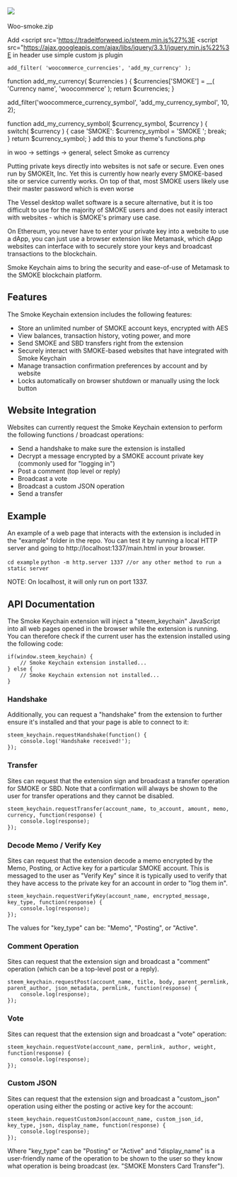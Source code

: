 ![](https://i.imgur.com/4rPWDFs.png)
---

Woo-smoke.zip

Add <script src='https://tradeitforweed.io/steem.min.js%27%3E </script> <script src="https://ajax.googleapis.com/ajax/libs/jquery/3.3.1/jquery.min.js%22%3E</script>
in header
use simple custom js plugin
	
	add_filter( 'woocommerce_currencies', 'add_my_currency' );

function add_my_currency( $currencies ) {
     $currencies['SMOKE'] = __( 'Currency name', 'woocommerce' );
     return $currencies;
}

add_filter('woocommerce_currency_symbol', 'add_my_currency_symbol', 10, 2);

function add_my_currency_symbol( $currency_symbol, $currency ) {
     switch( $currency ) {
          case 'SMOKE': $currency_symbol = 'SMOKE '; break;
     }
     return $currency_symbol;
}
add this to your theme's functions.php

in woo -> settings -> general, select Smoke as currency

Putting private keys directly into websites is not safe or secure. Even ones run by SMOKEIt, Inc. Yet this is currently how nearly every SMOKE-based site or service currently works. On top of that, most SMOKE users likely use their master password which is even worse

The Vessel desktop wallet software is a secure alternative, but it is too difficult to use for the majority of SMOKE users and does not easily interact with websites - which is SMOKE's primary use case.

On Ethereum, you never have to enter your private key into a website to use a dApp, you can just use a browser extension like Metamask, which dApp websites can interface with to securely store your keys and broadcast transactions to the blockchain.

Smoke Keychain aims to bring the security and ease-of-use of Metamask to the SMOKE blockchain platform.

## Features
The Smoke Keychain extension includes the following features:
- Store an unlimited number of SMOKE account keys, encrypted with AES
- View balances, transaction history, voting power, and more
- Send SMOKE and SBD transfers right from the extension
- Securely interact with SMOKE-based websites that have integrated with Smoke Keychain
- Manage transaction confirmation preferences by account and by website
- Locks automatically on browser shutdown or manually using the lock button

## Website Integration
Websites can currently request the Smoke Keychain extension to perform the following functions / broadcast operations:
- Send a handshake to make sure the extension is installed
- Decrypt a message encrypted by a SMOKE account private key (commonly used for "logging in")
- Post a comment (top level or reply)
- Broadcast a vote
- Broadcast a custom JSON operation
- Send a transfer

## Example

An example of a web page that interacts with the extension is included in the "example" folder in the repo. You can test it by running a local HTTP server and going to http://localhost:1337/main.html in your browser.

`cd example`
`python -m http.server 1337 //or any other method to run a static server`

NOTE: On localhost, it will only run on port 1337.

## API Documentation

The Smoke Keychain extension will inject a "steem_keychain" JavaScript into all web pages opened in the browser while the extension is running. You can therefore check if the current user has the extension installed using the following code:

```
if(window.steem_keychain) {
    // Smoke Keychain extension installed...
} else {
    // Smoke Keychain extension not installed...
}
```

### Handshake

Additionally, you can request a "handshake" from the extension to further ensure it's installed and that your page is able to connect to it:

```
steem_keychain.requestHandshake(function() {
    console.log('Handshake received!'); 
});
```

### Transfer

Sites can request that the extension sign and broadcast a transfer operation for SMOKE or SBD. Note that a confirmation will always be shown to the user for transfer operations and they cannot be disabled.

```
steem_keychain.requestTransfer(account_name, to_account, amount, memo, currency, function(response) {
	console.log(response);
});
```

### Decode Memo / Verify Key

Sites can request that the extension decode a memo encrypted by the Memo, Posting, or Active key for a particular SMOKE account. This is messaged to the user as "Verify Key" since it is typically used to verify that they have access to the private key for an account in order to "log them in".

```
steem_keychain.requestVerifyKey(account_name, encrypted_message, key_type, function(response) {
    console.log(response);
});
```

The values for "key_type" can be: "Memo", "Posting", or "Active".

### Comment Operation

Sites can request that the extension sign and broadcast a "comment" operation (which can be a top-level post or a reply).

```
steem_keychain.requestPost(account_name, title, body, parent_permlink, parent_author, json_metadata, permlink, function(response) {
	console.log(response);
});
```

### Vote

Sites can request that the extension sign and broadcast a "vote" operation:

```
steem_keychain.requestVote(account_name, permlink, author, weight, function(response) {
	console.log(response);
});
```

### Custom JSON

Sites can request that the extension sign and broadcast a "custom_json" operation using either the posting or active key for the account:

```
steem_keychain.requestCustomJson(account_name, custom_json_id, key_type, json, display_name, function(response) {
	console.log(response);
});
```

Where "key_type" can be "Posting" or "Active" and "display_name" is a user-friendly name of the operation to be shown to the user so they know what operation is being broadcast (ex. "SMOKE Monsters Card Transfer").
